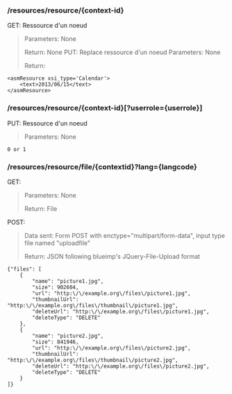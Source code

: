 ### /resources/resource/{context-id}
GET: Ressource d'un noeud
> Parameters:
> None
>
> Return:
> None
PUT: Replace ressource d'un noeud
> Parameters:
> None
>
> Return:
>
	<asmResource xsi_type='Calendar'>
		<text>2013/06/15</text>
	</asmResource> 

### /resources/resource/{context-id}[?userrole={userrole}]
PUT: Ressource d'un noeud
> Parameters:
> None
>
	0 or 1

### /resources/resource/file/{contextid}?lang={langcode}
GET:
> Parameters:
> None
>
> Return:
> File

POST:
> Data sent:
> Form POST with enctype="multipart/form-data", input type file named "uploadfile"
>
> Return:
>	JSON following blueimp's JQuery-File-Upload format
>
	{"files": [
		{
			"name": "picture1.jpg",
			"size": 902604,
			"url": "http:\/\/example.org\/files\/picture1.jpg",
			"thumbnailUrl": "http:\/\/example.org\/files\/thumbnail\/picture1.jpg",
			"deleteUrl": "http:\/\/example.org\/files\/picture1.jpg",
			"deleteType": "DELETE"
		},
		{
			"name": "picture2.jpg",
			"size": 841946,
			"url": "http:\/\/example.org\/files\/picture2.jpg",
			"thumbnailUrl": "http:\/\/example.org\/files\/thumbnail\/picture2.jpg",
			"deleteUrl": "http:\/\/example.org\/files\/picture2.jpg",
			"deleteType": "DELETE"
		}
	]}
